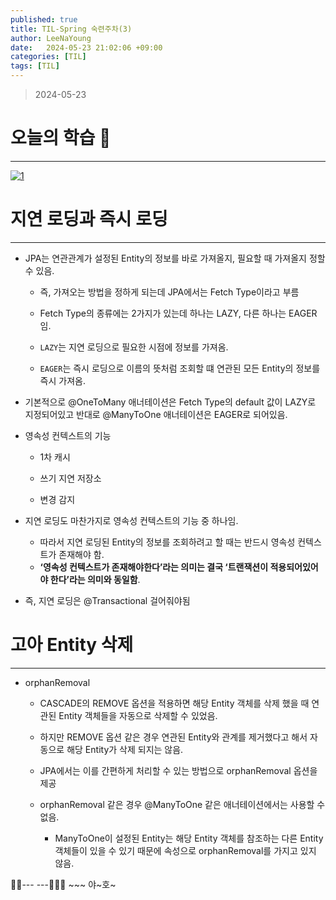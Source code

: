 ```yaml
---
published: true
title: TIL-Spring 숙련주차(3)
author: LeeNaYoung
date:   2024-05-23 21:02:06 +09:00
categories: [TIL]
tags: [TIL]
---
```



> 2024-05-23


# 오늘의 학습 🌠

---

<a  href="https://github.com/LeeNaYoung240/LeeNaYoung240.github.io/assets/107848521/508c1ca6-10b6-4663-b1f9-7abf88bdeb51"  class="popup img-link"><img  src="https://github.com/LeeNaYoung240/LeeNaYoung240.github.io/assets/107848521/508c1ca6-10b6-4663-b1f9-7abf88bdeb51"  alt="1"  loading="lazy"></a>


# 지연 로딩과 즉시 로딩
---
- JPA는 연관관계가 설정된 Entity의 정보를 바로 가져올지, 필요할 때 가져올지 정할 수 있음.
	- 즉, 가져오는 방법을 정하게 되는데 JPA에서는 Fetch Type이라고 부름
	
	- Fetch Type의 종류에는 2가지가 있는데 하나는 LAZY, 다른 하나는 EAGER임.
	- `LAZY`는 지연 로딩으로 필요한 시점에 정보를 가져옴.
	- `EAGER`는 즉시 로딩으로 이름의 뜻처럼 조회할 떄 연관된 모든 Entity의 정보를 즉시 가져옴.

- 기본적으로 @OneToMany 애너테이션은 Fetch Type의 default 값이 LAZY로 지정되어있고 반대로 @ManyToOne 애너테이션은 EAGER로 되어있음.

- 영속성 컨텍스트의 기능
	-   1차 캐시

	-   쓰기 지연 저장소
	-   변경 감지
	
- 지연 로딩도 마찬가지로 영속성 컨텍스트의 기능 중 하나임.
	- 따라서 지연 로딩된 Entity의 정보를 조회하려고 할 때는 반드시 영속성 컨텍스트가 존재해야 함.
	- **‘영속성 컨텍스트가 존재해야한다’라는 의미는 결국 ‘트랜잭션이 적용되어있어야 한다’라는 의미와 동일함**.

- 즉, 지연 로딩은 @Transactional 걸어줘야됨

# 고아 Entity 삭제
---
- orphanRemoval
	- CASCADE의 REMOVE 옵션을 적용하면 해당 Entity 객체를 삭제 했을 때 연관된 Entity 객체들을 자동으로 삭제할 수 있었음.
	- 하지만 REMOVE 옵션 같은 경우 연관된 Entity와 관계를 제거했다고 해서 자동으로 해당 Entity가 삭제 되지는 않음.

	- JPA에서는 이를 간편하게 처리할 수 있는 방법으로 orphanRemoval 옵션을 제공
	-   orphanRemoval 같은 경우 @ManyToOne 같은 애너테이션에서는 사용할 수 없음.
	    -   ManyToOne이 설정된 Entity는 해당 Entity 객체를 참조하는 다른 Entity 객체들이 있을 수 있기 때문에 속성으로 orphanRemoval를 가지고 있지 않음.   

🐱‍🏍--- ---🤸🏻‍♀️ ~~~ 야~호~
